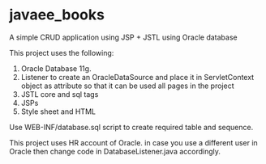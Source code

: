 # javaee_books
A simple CRUD application using JSP + JSTL using Oracle database

This project uses the following:

1. Oracle Database 11g.
2. Listener to create an OracleDataSource and place it in ServletContext object as attribute so that it can be used all pages in the project
3. JSTL core and sql tags
4. JSPs
5. Style sheet and HTML 


Use  WEB-INF/database.sql  script to create required table and sequence. 

This project uses HR account of Oracle. in case you use a different user in Oracle then change code in DatabaseListener.java accordingly.

